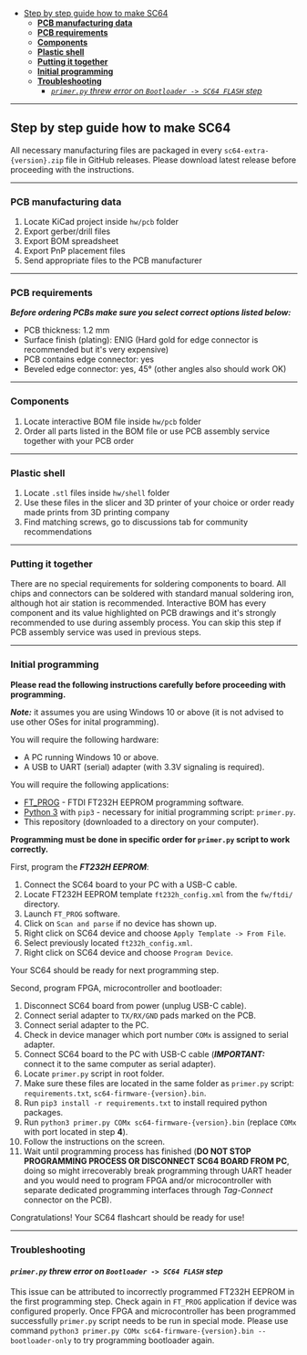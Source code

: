 - [Step by step guide how to make SC64](#step-by-step-guide-how-to-make-sc64)
  - [**PCB manufacturing data**](#pcb-manufacturing-data)
  - [**PCB requirements**](#pcb-requirements)
  - [**Components**](#components)
  - [**Plastic shell**](#plastic-shell)
  - [**Putting it together**](#putting-it-together)
  - [**Initial programming**](#initial-programming)
  - [**Troubleshooting**](#troubleshooting)
    - [*`primer.py` threw error on `Bootloader -> SC64 FLASH` step*](#primerpy-threw-error-on-bootloader---sc64-flash-step)

---

## Step by step guide how to make SC64

All necessary manufacturing files are packaged in every `sc64-extra-{version}.zip` file in GitHub releases.
Please download latest release before proceeding with the instructions.

---

### **PCB manufacturing data**

   1. Locate KiCad project inside `hw/pcb` folder
   2. Export gerber/drill files
   3. Export BOM spreadsheet
   4. Export PnP placement files
   5. Send appropriate files to the PCB manufacturer

---

### **PCB requirements**

***Before ordering PCBs make sure you select correct options listed below:***

  - PCB thickness: 1.2 mm
  - Surface finish (plating): ENIG (Hard gold for edge connector is recommended but it's very expensive)
  - PCB contains edge connector: yes
  - Beveled edge connector: yes, 45° (other angles also should work OK)

---

### **Components**

  1. Locate interactive BOM file inside `hw/pcb` folder
  2. Order all parts listed in the BOM file or use PCB assembly service together with your PCB order

---

### **Plastic shell**

  1. Locate `.stl` files inside `hw/shell` folder
  2. Use these files in the slicer and 3D printer of your choice or order ready made prints from 3D printing company
  3. Find matching screws, go to discussions tab for community recommendations

---

### **Putting it together**

There are no special requirements for soldering components to board.
All chips and connectors can be soldered with standard manual soldering iron, although hot air station is recommended.
Interactive BOM has every component and its value highlighted on PCB drawings and it's strongly recommended to use during assembly process.
You can skip this step if PCB assembly service was used in previous steps.

---

### **Initial programming**

**Please read the following instructions carefully before proceeding with programming.**

***Note:*** it assumes you are using Windows 10 or above (it is not advised to use other OSes for inital programming).

You will require the following hardware:
 - A PC running Windows 10 or above.
 - A USB to UART (serial) adapter (with 3.3V signaling is required).

You will require the following applications:
 - [FT_PROG](https://ftdichip.com/utilities/#ft_prog) - FTDI FT232H EEPROM programming software.
 - [Python 3](https://www.python.org/downloads/) with `pip3` - necessary for initial programming script: `primer.py`.
 - This repository (downloaded to a directory on your computer).

**Programming must be done in specific order for `primer.py` script to work correctly.**

First, program the ***FT232H EEPROM***:
 1. Connect the SC64 board to your PC with a USB-C cable.
 2. Locate FT232H EEPROM template `ft232h_config.xml` from the `fw/ftdi/` directory.
 3. Launch `FT_PROG` software.
 4. Click on `Scan and parse` if no device has shown up.
 5. Right click on SC64 device and choose `Apply Template -> From File`.
 6. Select previously located `ft232h_config.xml`.
 7. Right click on SC64 device and choose `Program Device`.

Your SC64 should be ready for next programming step.

Second, program FPGA, microcontroller and bootloader:
 1. Disconnect SC64 board from power (unplug USB-C cable).
 2. Connect serial adapter to `TX/RX/GND` pads marked on the PCB.
 3. Connect serial adapter to the PC.
 4. Check in device manager which port number `COMx` is assigned to serial adapter.
 5. Connect SC64 board to the PC with USB-C cable (***IMPORTANT:*** connect it to the same computer as serial adapter).
 6. Locate `primer.py` script in root folder.
 7. Make sure these files are located in the same folder as `primer.py` script: `requirements.txt`, `sc64-firmware-{version}.bin`.
 8. Run `pip3 install -r requirements.txt` to install required python packages.
 9. Run `python3 primer.py COMx sc64-firmware-{version}.bin` (replace `COMx` with port located in step **4**).
 10. Follow the instructions on the screen.
 11. Wait until programming process has finished (**DO NOT STOP PROGRAMMING PROCESS OR DISCONNECT SC64 BOARD FROM PC**, doing so might irrecoverably break programming through UART header and you would need to program FPGA and/or microcontroller with separate dedicated programming interfaces through *Tag-Connect* connector on the PCB).

Congratulations! Your SC64 flashcart should be ready for use!

---

### **Troubleshooting**

#### *`primer.py` threw error on `Bootloader -> SC64 FLASH` step*

This issue can be attributed to incorrectly programmed FT232H EEPROM in the first programming step.
Check again in `FT_PROG` application if device was configured properly.
Once FPGA and microcontroller has been programmed successfully `primer.py` script needs to be run in special mode.
Please use command `python3 primer.py COMx sc64-firmware-{version}.bin --bootloader-only` to try programming bootloader again.
